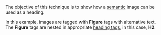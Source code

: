 The objective of this technique is to show how a [semantic](https://pdfa.org/glossary-of-accessibility-terminology-in-pdf/#Semantic) image can be used as a heading. 

In this example, images are tagged with **Figure** tags with alternative text. The **Figure** tags are nested in appropriate [heading tags](https://www.pdfa.org/glossary-of-accessibility-terminology-in-pdf/#heading-tag), in this case, **H2**.
